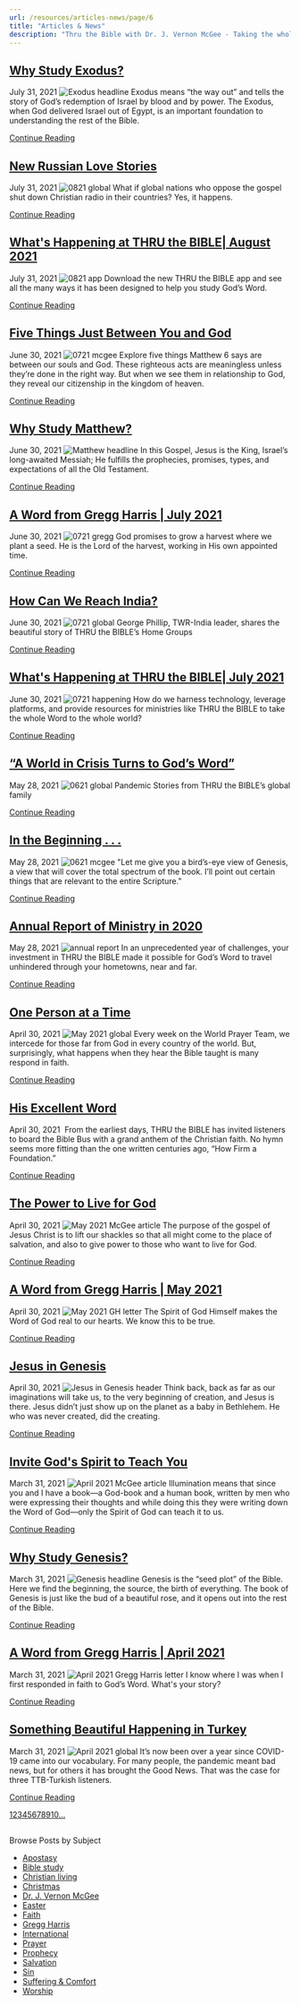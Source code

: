 ```yaml
---
url: /resources/articles-news/page/6
title: "Articles & News"
description: "Thru the Bible with Dr. J. Vernon McGee - Taking the whole Word to the whole world"
---
```







## [Why Study Exodus?](../features/2021/07/31/why-study-exodus)


July 31, 2021
![](https://ttb.org/images/default-source/why-study/exodus-headline00d172d1-3830-4766-aaf3-747169d780e2.jpg?sfvrsn=9ec1f16_1 "Exodus headline")
Exodus means “the way out” and tells the story of God’s redemption of Israel by blood and by power. The Exodus, when God delivered Israel out of Egypt, is an important foundation to understanding the rest of the Bible.


[Continue Reading](../features/2021/07/31/why-study-exodus)




## [New Russian Love Stories](../news/2021/07/31/new-russian-love-stories)


July 31, 2021
![](https://ttb.org/images/default-source/features-and-news/0821-global7edec559-c4f0-47fc-ac06-00b5d39031f0.jpg?sfvrsn=5fec1f16_1 "0821 global")
What if global nations who oppose the gospel shut down Christian radio in their countries? Yes, it happens.


[Continue Reading](../news/2021/07/31/new-russian-love-stories)




## [What's Happening at THRU the BIBLE| August 2021](../news/2021/07/31/what's-happening-at-thru-the-bible-august-2021)


July 31, 2021
![](https://ttb.org/images/default-source/features-and-news/0821-appf81d6c2b-317f-4456-b0ad-fb87da387f20.jpg?sfvrsn=b1ec1f16_1 "0821 app")
Download the new THRU the BIBLE app and see all the many ways it has been designed to help you study God’s Word.


[Continue Reading](../news/2021/07/31/what's-happening-at-thru-the-bible-august-2021)




## [Five Things Just Between You and God](../features/2021/06/30/five-things)


June 30, 2021
![](https://ttb.org/images/default-source/features-and-news/0721-mcgee086e864d-78b0-4f19-a5a1-1227b024a4f5.jpg?sfvrsn=a7861f16_1 "0721 mcgee")
Explore five things Matthew 6 says are between our souls and God. These righteous acts are meaningless unless they’re done in the right way. But when we see them in relationship to God, they reveal our citizenship in the kingdom of heaven.


[Continue Reading](../features/2021/06/30/five-things)




## [Why Study Matthew?](../features/2021/06/30/why-study-matthew)


June 30, 2021
![](https://ttb.org/images/default-source/why-study/matthew-headline000d3598-0c26-4a0a-8a02-a52fe2d6af4b.jpg?sfvrsn=e4861f16_1 "Matthew headline")
In this Gospel, Jesus is the King, Israel’s long-awaited Messiah; He fulfills the prophecies, promises, types, and expectations of all the Old Testament.


[Continue Reading](../features/2021/06/30/why-study-matthew)




## [A Word from Gregg Harris | July 2021](../features/2021/06/30/a-word-from-gregg-harris-july-2021)


June 30, 2021
![](https://ttb.org/images/default-source/features-and-news/0721-gregg7f53e454-6248-468a-8ca9-ea2087159435.jpg?sfvrsn=3d851f16_1 "0721 gregg")
God promises to grow a harvest where we plant a seed. He is the Lord of the harvest, working in His own appointed time.


[Continue Reading](../features/2021/06/30/a-word-from-gregg-harris-july-2021)




## [How Can We Reach India?](../news/2021/06/30/how-can-we-reach-india)


June 30, 2021
![](https://ttb.org/images/default-source/features-and-news/0721-global6652a57a-3988-46cd-8975-ddb7342a25a5.jpg?sfvrsn=5c851f16_1 "0721 global")
George Phillip, TWR-India leader, shares the beautiful story of THRU the BIBLE’s Home Groups


[Continue Reading](../news/2021/06/30/how-can-we-reach-india)




## [What's Happening at THRU the BIBLE| July 2021](../news/2021/06/30/what's-happening-at-thru-the-bible-july-2021)


June 30, 2021
![](https://ttb.org/images/default-source/default-album/0721-happening16839fc7-b504-4e39-96dc-8ea1d556f7b2.jpg?sfvrsn=b5851f16_1 "0721 happening")
How do we harness technology, leverage platforms, and provide resources for ministries like THRU the BIBLE to take the whole Word to the whole world?


[Continue Reading](../news/2021/06/30/what's-happening-at-thru-the-bible-july-2021)




## [“A World in Crisis Turns to God’s Word”](../news/2021/05/29/a-world-in-crisis-turns-to-god-s-word)


May 28, 2021
![](https://ttb.org/images/default-source/features-and-news/0621-global9059be66-cee4-40c0-bc80-2803456dec0d.jpg?sfvrsn=25971f16_1 "0621 global")
Pandemic Stories from THRU the BIBLE’s global family


[Continue Reading](../news/2021/05/29/a-world-in-crisis-turns-to-god-s-word)




## [In the Beginning . . .](../features/2021/05/29/in-the-beginning)


May 28, 2021
![](https://ttb.org/images/default-source/features-and-news/0621-mcgeee1c5640e-f5a9-4700-838d-49b16e9e26f5.jpg?sfvrsn=f3881f16_1 "0621 mcgee")
"Let me give you a bird’s-eye view of Genesis, a view that will cover the total spectrum of the book. I’ll point out certain things that are relevant to the entire Scripture."


[Continue Reading](../features/2021/05/29/in-the-beginning)




## [Annual Report of Ministry in 2020](../features/2021/05/29/annual-report-of-ministry-in-2020)


May 28, 2021
![](https://ttb.org/images/default-source/features-and-news/annual-report61c5833d-368f-4275-b2c1-4c9c05be0284.jpg?sfvrsn=5f881f16_1 "annual report")
In an unprecedented year of challenges, your investment in THRU the BIBLE made it possible for God’s Word to travel unhindered through your hometowns, near and far.


[Continue Reading](../features/2021/05/29/annual-report-of-ministry-in-2020)




## [One Person at a Time](../news/2021/04/30/one-person-at-a-time)


April 30, 2021
![](https://ttb.org/images/default-source/features-and-news/may-2021-global2534387c-4ad2-47c0-95ee-8139183789ff.jpg?sfvrsn=8c9e1f16_1 "May 2021 global")
Every week on the World Prayer Team, we intercede for those far from God in every country of the world. But, surprisingly, what happens when they hear the Bible taught is many respond in faith.


[Continue Reading](../news/2021/04/30/one-person-at-a-time)




## [His Excellent Word](../news/2021/04/30/his-excellent-word)


April 30, 2021
![]()
From the earliest days, THRU the BIBLE has invited listeners to board the Bible Bus with a grand anthem of the Christian faith. No hymn seems more fitting than the one written centuries ago, “How Firm a Foundation.”


[Continue Reading](../news/2021/04/30/his-excellent-word)




## [The Power to Live for God](../features/2021/04/30/the-power-to-live-for-god)


April 30, 2021
![](https://ttb.org/images/default-source/features-and-news/may-2021-mcgee-article0191fda8-6498-4275-9173-c4730c7c3068.jpg?sfvrsn=139d1f16_1 "May 2021 McGee article")
The purpose of the gospel of Jesus Christ is to lift our shackles so that all might come to the place of salvation, and also to give power to those who want to live for God.


[Continue Reading](../features/2021/04/30/the-power-to-live-for-god)




## [A Word from Gregg Harris | May 2021](../features/2021/04/30/a-word-from-gregg-harris-may-2021)


April 30, 2021
![](https://ttb.org/images/default-source/features-and-news/may-2021-gh-letter0b9647d0-521b-46a7-abe6-a14fda01fc68.jpg?sfvrsn=689d1f16_1 "May 2021 GH letter")
The Spirit of God Himself makes the Word of God real to our hearts. We know this to be true.


[Continue Reading](../features/2021/04/30/a-word-from-gregg-harris-may-2021)




## [Jesus in Genesis](../features/2021/04/30/jesus-in-genesis)


April 30, 2021
![](https://ttb.org/images/default-source/jesus-in/jesus-in-genesis-header34341f9b-5e07-4c39-9a1c-65c8b9ac1057.jpg?sfvrsn=bc9d1f16_1 "Jesus in Genesis header")
Think back, back as far as our imaginations will take us, to the very beginning of creation, and Jesus is there. Jesus didn’t just show up on the planet as a baby in Bethlehem. He who was never created, did the creating.


[Continue Reading](../features/2021/04/30/jesus-in-genesis)




## [Invite God's Spirit to Teach You](../features/2021/04/01/invite-god's-spirit-to-teach-you)


March 31, 2021
![](https://ttb.org/images/default-source/features-and-news/april-2021-mcgee-article5481f022-5461-4776-a411-edacba0cb692.jpg?sfvrsn=88a11f16_1 "April 2021 McGee article")
Illumination means that since you and I have a book—a God-book and a human book, written by men who were expressing their thoughts and while doing this they were writing down the Word of God—only the Spirit of God can teach it to us.


[Continue Reading](../features/2021/04/01/invite-god's-spirit-to-teach-you)




## [Why Study Genesis?](../features/2021/04/01/why-study-genesis)


March 31, 2021
![](https://ttb.org/images/default-source/why-study/genesis-headline11a02054-945f-4462-996d-8ae035ee613c.jpg?sfvrsn=4ba11f16_1 "Genesis headline")
Genesis is the “seed plot” of the Bible. Here we find the beginning, the source, the birth of everything. The book of Genesis is just like the bud of a beautiful rose, and it opens out into the rest of the Bible.


[Continue Reading](../features/2021/04/01/why-study-genesis)




## [A Word from Gregg Harris | April 2021](../features/2021/03/31/a-word-from-gregg-harris-april-2021)


March 31, 2021
![](https://ttb.org/images/default-source/features-and-news/april-2021-gregg-harris-letterd0925b4c-f508-4595-a134-e42a2c2281b4.jpg?sfvrsn=e1a11f16_1 "April 2021 Gregg Harris letter")
I know where I was when I first responded in faith to God’s Word. What's your story?


[Continue Reading](../features/2021/03/31/a-word-from-gregg-harris-april-2021)




## [Something Beautiful Happening in Turkey](../news/2021/03/31/something-beautiful-happening-in-turkey)


March 31, 2021
![](https://ttb.org/images/default-source/features-and-news/april-2021-globalec2e5d6f-a70f-45ed-9fe3-0d08bf5472ad.jpg?sfvrsn=14a01f16_1 "April 2021 global")
It’s now been over a year since COVID-19 came into our vocabulary. For many people, the pandemic meant bad news, but for others it has brought the Good News. That was the case for three TTB-Turkish listeners.


[Continue Reading](../news/2021/03/31/something-beautiful-happening-in-turkey)





[1](https://ttb.org/resources/articles-news)[2](https://ttb.org/resources/articles-news/page/2)[3](https://ttb.org/resources/articles-news/page/3)[4](https://ttb.org/resources/articles-news/page/4)[5](https://ttb.org/resources/articles-news/page/5)[6](https://ttb.org/resources/articles-news/page/6)[7](https://ttb.org/resources/articles-news/page/7)[8](https://ttb.org/resources/articles-news/page/8)[9](https://ttb.org/resources/articles-news/page/9)[10](https://ttb.org/resources/articles-news/page/10)[...](https://ttb.org/resources/articles-news/page/11)





## 
 Browse Posts by Subject


* [Apostasy](/resources/articles-news/-in-tags/tags/Apostasy)
* [Bible study](/resources/articles-news/-in-tags/tags/Bible-study)
* [Christian living](/resources/articles-news/-in-tags/tags/Christian-living)
* [Christmas](/resources/articles-news/-in-tags/tags/Christmas)
* [Dr. J. Vernon McGee](/resources/articles-news/-in-tags/tags/Dr-J-Vernon-McGee)
* [Easter](/resources/articles-news/-in-tags/tags/easter)
* [Faith](/resources/articles-news/-in-tags/tags/Faith)
* [Gregg Harris](/resources/articles-news/-in-tags/tags/Gregg-Harris)
* [International](/resources/articles-news/-in-tags/tags/International)
* [Prayer](/resources/articles-news/-in-tags/tags/prayer)
* [Prophecy](/resources/articles-news/-in-tags/tags/Prophecy)
* [Salvation](/resources/articles-news/-in-tags/tags/Salvation)
* [Sin](/resources/articles-news/-in-tags/tags/sin)
* [Suffering & Comfort](/resources/articles-news/-in-tags/tags/Suffering-Comfort)
* [Worship](/resources/articles-news/-in-tags/tags/worship)






